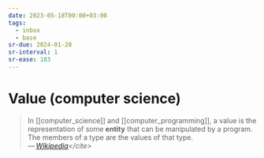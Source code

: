 ```yaml
---
date: 2023-05-18T00:00+03:00
tags:
  - inbox
  - base
sr-due: 2024-01-28
sr-interval: 1
sr-ease: 183
---
```


# Value (computer science)

> In [[computer_science]] and [[computer_programming]], a value is the
> representation of some **entity** that can be manipulated by a program. The
> members of a type are the values of that type.\
> — <cite>[Wikipedia](https://en.wikipedia.org/wiki/Value_\(computer_science\))</cite>
